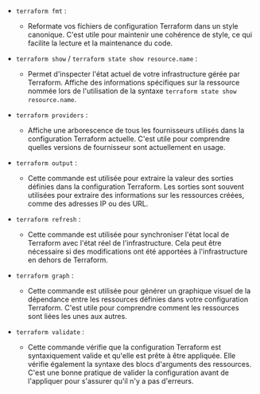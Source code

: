 
- `terraform fmt` : 
   - Reformate vos fichiers de configuration Terraform dans un style canonique. C'est utile pour maintenir une cohérence de style, ce qui facilite la lecture et la maintenance du code. 

- `terraform show` / `terraform state show resource.name` :
   - Permet d'inspecter l'état actuel de votre infrastructure gérée par Terraform. Affiche des informations spécifiques sur la ressource nommée lors de l'utilisation de la syntaxe `terraform state show resource.name`.

- `terraform providers` :
   - Affiche une arborescence de tous les fournisseurs utilisés dans la configuration Terraform actuelle. C'est utile pour comprendre quelles versions de fournisseur sont actuellement en usage.

- `terraform output` :
   - Cette commande est utilisée pour extraire la valeur des sorties définies dans la configuration Terraform. Les sorties sont souvent utilisées pour extraire des informations sur les ressources créées, comme des adresses IP ou des URL.

- `terraform refresh` :
   - Cette commande est utilisée pour synchroniser l'état local de Terraform avec l'état réel de l'infrastructure. Cela peut être nécessaire si des modifications ont été apportées à l'infrastructure en dehors de Terraform.

- `terraform graph` :
   - Cette commande est utilisée pour générer un graphique visuel de la dépendance entre les ressources définies dans votre configuration Terraform. C'est utile pour comprendre comment les ressources sont liées les unes aux autres.

- `terraform validate` :
   - Cette commande vérifie que la configuration Terraform est syntaxiquement valide et qu'elle est prête à être appliquée. Elle vérifie également la syntaxe des blocs d'arguments des ressources. C'est une bonne pratique de valider la configuration avant de l'appliquer pour s'assurer qu'il n'y a pas d'erreurs.